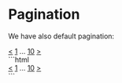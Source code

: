 # Pagination

We have also default pagination:
<div class="pagination">
  <a href="#" class="separator"><</a>
  <a href="#" class="current">1</a>
  <span>...</span>
  <a href="#" class="total">10</a>
  <a href="#" class="separator">></a>
</div>
```html
<div class="pagination">
  <a href="#" class="separator"><</a>
  <a href="#" class="current">1</a>
  <span>...</span>
  <a href="#" class="total">10</a>
  <a href="#" class="separator">></a>
</div>
```
